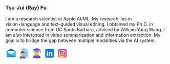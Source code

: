 
### Tsu-Jui (Ray) Fu

I am a research scientist at Apple AI/ML. My research lies in vision+language and text-guided visual editing. I obtained my Ph.D. in computer science from UC Santa Barbara, advised by William Yang Wang. I am also interested in video summarization and information extraction. My goal is to bridge the gap between multiple modalities via the AI system.

<p float="left">
    <a href="mailto:tsujuifu@gmail.com" target="_blank"><img src="_icon/mail.png" width="36px" /></a>
    <a href="https://tsujuifu.github.io/assets/cv.pdf" target="_blank"><img src="_icon/cv.png" width="36px" /></a>
    <a href="https://scholar.google.com.tw/citations?user=7QRDcC0AAAAJ" target="_blank"><img src="_icon/scholar.png" width="36px" /></a>
    <a href="https://www.linkedin.com/in/tsujuifu1996" target="_blank"><img src="_icon/linkedin.png" width="36px" /></a>
    <a href="https://www.instagram.com/tsujuifu" target="_blank"><img src="_icon/instagram.png" width="36px" /></a>
</p>
